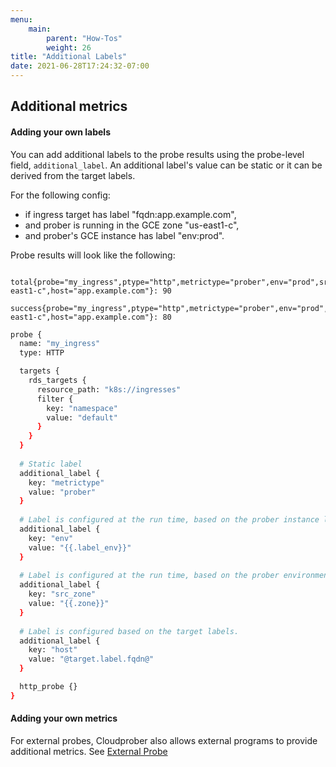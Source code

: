 ```yaml
---
menu:
    main:
        parent: "How-Tos"
        weight: 26
title: "Additional Labels"
date: 2021-06-28T17:24:32-07:00
---
```

## Additional metrics
#### Adding your own labels

You can add additional labels to the probe results using the probe-level field, `additional_label`. An additional label's value can be static or it can be derived from the target labels.

For the following config:
* if ingress target has label "fqdn:app.example.com",
* and prober is running in the GCE zone "us-east1-c",
* and prober's GCE instance has label "env:prod".

Probe results will look like the following:
```
 total{probe="my_ingress",ptype="http",metrictype="prober",env="prod",src_zone="us-east1-c",host="app.example.com"}: 90
 success{probe="my_ingress",ptype="http",metrictype="prober",env="prod",src_zone="us-east1-c",host="app.example.com"}: 80
```

```bash
probe {
  name: "my_ingress"
  type: HTTP

  targets {
    rds_targets {
      resource_path: "k8s://ingresses"
      filter {
        key: "namespace"
        value: "default"
      }
    }
  }
  
  # Static label
  additional_label {
    key: "metrictype"
    value: "prober"
  }
  
  # Label is configured at the run time, based on the prober instance label (GCE).
  additional_label {
    key: "env"
    value: "{{.label_env}}"
  }
  
  # Label is configured at the run time, based on the prober environment (GCE).
  additional_label {
    key: "src_zone"
    value: "{{.zone}}"
  }
  
  # Label is configured based on the target labels.
  additional_label {
    key: "host"
    value: "@target.label.fqdn@"
  }

  http_probe {}
}
```


#### Adding your own metrics
For external probes, Cloudprober also allows external programs to provide additional metrics.
See [External Probe](https://cloudprober.org/how-to/external-probe)

